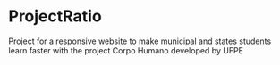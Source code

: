 # ProjectRatio
Project for a responsive website to make municipal and states students learn faster with the project Corpo Humano developed by UFPE
